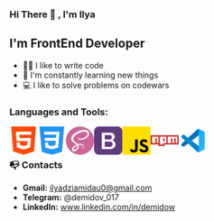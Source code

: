 ### Hi There 👋 , I'm Ilya

## I'm FrontEnd Developer

- 👨‍💻 I like to write code 
- 📖 I'm constantly learning new things
- 💻 I like to solve problems on codewars

### Languages and Tools:
<img align="left" alt="HTML5" width="50px" src="img/html.png"    />
<img align="left" alt="CSS" width="50px" src="img/css.png"    />
<img align="left" alt="Sass" width="50px" src="img/sass.png"    />
<img align="left" alt="Bootstrap" width="50px" src="img/bootstrap.png"    />
<img align="left" alt="JS" width="50px" src="img/js.png"    />
<img align="left" alt="NPM" width="50px" src="img/npm.png"    />
<img align="left" alt="vs" width="50px" src="img/vs.png"    /> 

<br />
<br />

### 📭 Contacts 
- **Gmail:** ilyadziamidau0@gmail.com
- **Telegram:** @demidov_017
- **Linkedln:** www.linkedin.com/in/demidow


<!-- ### 📈 Codewars
<img src='https://www.codewars.com/users/Ilya1707/badges/large'> -->

